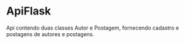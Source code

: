 # ApiFlask
Api contendo duas classes Autor e Postagem, fornecendo cadastro e postagens de autores e postagens.
